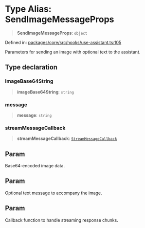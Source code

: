 # Type Alias: SendImageMessageProps

> **SendImageMessageProps**: `object`

Defined in: [packages/core/src/hooks/use-assistant.ts:105](https://github.com/GeoDaCenter/openassistant/blob/994a31d776db171047aa7cd650eb798b5317f644/packages/core/src/hooks/use-assistant.ts#L105)

Parameters for sending an image with optional text to the assistant.

## Type declaration

### imageBase64String

> **imageBase64String**: `string`

### message

> **message**: `string`

### streamMessageCallback

> **streamMessageCallback**: [`StreamMessageCallback`](StreamMessageCallback.md)

## Param

Base64-encoded image data.

## Param

Optional text message to accompany the image.

## Param

Callback function to handle streaming response chunks.
